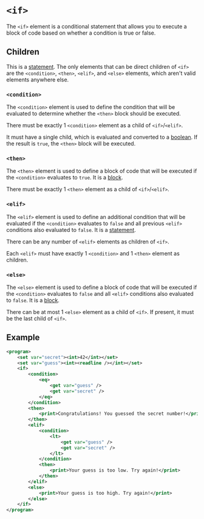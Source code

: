 # `<if>`

The `<if>` element is a conditional statement that allows you to execute a block of code based on whether a condition is true or false.

## Children

This is a [statement](./README.md#expressions-and-statements).
The only elements that can be direct children of `<if>` are the `<condition>`, `<then>`, `<elif>`, and `<else>` elements, which aren't valid elements anywhere else.

### `<condition>`

The `<condition>` element is used to define the condition that will be evaluated to determine whether the `<then>` block should be executed.

There must be exactly 1 `<condition>` element as a child of `<if>`/`<elif>`.

It must have a single child, which is evaluated and converted to a [boolean](./data_types/boolean.md). If the result is `true`, the `<then>` block will be executed.

### `<then>`

The `<then>` element is used to define a block of code that will be executed if the `<condition>` evaluates to `true`.
It is a [block](./blocks.md).

There must be exactly 1 `<then>` element as a child of `<if>`/`<elif>`.

### `<elif>`

The `<elif>` element is used to define an additional condition that will be evaluated if the `<condition>` evaluates to `false` and all previous `<elif>` conditions also evaluated to `false`.
It is a [statement](./README.md#expressions-and-statements).

There can be any number of `<elif>` elements as children of `<if>`.

Each `<elif>` must have exactly 1 `<condition>` and 1 `<then>` element as children.

### `<else>`

The `<else>` element is used to define a block of code that will be executed if the `<condition>` evaluates to `false` and all `<elif>` conditions also evaluated to `false`.
It is a [block](./blocks.md).

There can be at most 1 `<else>` element as a child of `<if>`.
If present, it must be the last child of `<if>`.

## Example

```xml
<program>
    <set var="secret"><int>42</int></set>
    <set var="guess"><int><readline /></int></set>
    <if>
        <condition>
            <eq>
                <get var="guess" />
                <get var="secret" />
            </eq>
        </condition>
        <then>
            <print>Congratulations! You guessed the secret number!</print>
        </then>
        <elif>
            <condition>
                <lt>
                    <get var="guess" />
                    <get var="secret" />
                </lt>
            </condition>
            <then>
                <print>Your guess is too low. Try again!</print>
            </then>
        </elif>
        <else>
            <print>Your guess is too high. Try again!</print>
        </else>
    </if>
</program>
```
